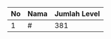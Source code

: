 | No | Nama            | Jumlah Level |
|----|-----------------|--------------|
| 1  | #    |    381        |
